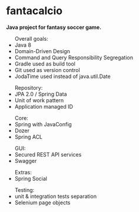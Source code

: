 # fantacalcio
<b>Java project for fantasy soccer game.</b>


<ul>Overall goals: 
<li>Java 8</li>
<li>Domain-Driven Design</li>
<li>Command and Query Responsibility Segregation </li>
<li>Gradle used as build tool</li>
<li>Git used as version control</li>
<li>JodaTime used instead of java.util.Date</li>
</ul>

<ul>Repository:
<li> JPA 2.0 / Spring Data </li>
<li> Unit of work pattern</li>
<li> Application managed ID </li>
</ul>

<ul>Core:
<li> Spring with JavaConfig </li>
<li> Dozer </li>
<li> Spring ACL </li>
</ul>

<ul>GUI:
<li> Secured REST API services </li>
<li> Swagger </li>
</ul>

<ul>Extras:
<li> Spring Social </li>
</ul>

<ul>Testing:
<li> unit & integration tests separation </li>
<li>Selenium page objects</li>
</ul>
